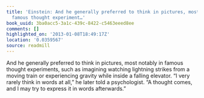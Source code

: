 ```yaml
---
title: 'Einstein: And he generally preferred to think in pictures, most notably in
  famous thought experiment…'
book_uuid: 3ba0acc5-3a1c-439c-8422-c5463eeed8ee
comments: []
highlighted_on: '2013-01-08T18:49:17Z'
location: '0.0359567'
source: readmill
---
```


And he generally preferred to think in pictures, most notably in famous thought experiments, such as imagining watching lightning strikes from a moving train or experiencing gravity while inside a falling elevator. “I very rarely think in words at all,” he later told a psychologist. “A thought comes, and I may try to express it in words afterwards.”